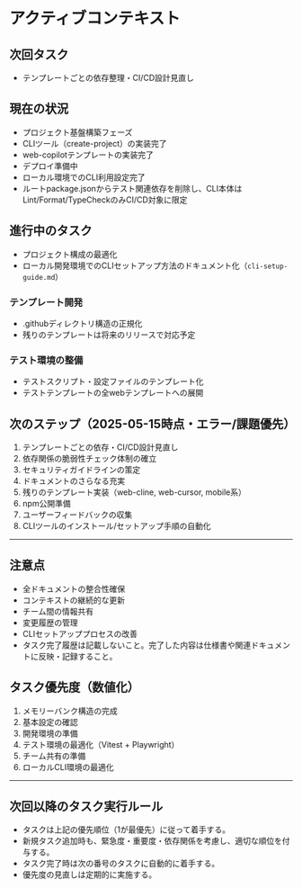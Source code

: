 # アクティブコンテキスト

## 次回タスク

* テンプレートごとの依存整理・CI/CD設計見直し

## 現在の状況

* プロジェクト基盤構築フェーズ
* CLIツール（create-project）の実装完了
* web-copilotテンプレートの実装完了
* デプロイ準備中
* ローカル環境でのCLI利用設定完了
* ルートpackage.jsonからテスト関連依存を削除し、CLI本体はLint/Format/TypeCheckのみCI/CD対象に限定

## 進行中のタスク

* プロジェクト構成の最適化
* ローカル開発環境でのCLIセットアップ方法のドキュメント化（`cli-setup-guide.md`）

### テンプレート開発

* .githubディレクトリ構造の正規化
* 残りのテンプレートは将来のリリースで対応予定

### テスト環境の整備

* テストスクリプト・設定ファイルのテンプレート化
* テストテンプレートの全webテンプレートへの展開

## 次のステップ（2025-05-15時点・エラー/課題優先）

1. テンプレートごとの依存・CI/CD設計見直し
2. 依存関係の脆弱性チェック体制の確立
3. セキュリティガイドラインの策定
4. ドキュメントのさらなる充実
5. 残りのテンプレート実装（web-cline, web-cursor, mobile系）
6. npm公開準備
7. ユーザーフィードバックの収集
8. CLIツールのインストール/セットアップ手順の自動化

---

## 注意点

* 全ドキュメントの整合性確保
* コンテキストの継続的な更新
* チーム間の情報共有
* 変更履歴の管理
* CLIセットアッププロセスの改善
* タスク完了履歴は記載しないこと。完了した内容は仕様書や関連ドキュメントに反映・記録すること。

## タスク優先度（数値化）

1. メモリーバンク構造の完成
2. 基本設定の確認
3. 開発環境の準備
4. テスト環境の最適化（Vitest + Playwright）
5. チーム共有の準備
6. ローカルCLI環境の最適化

---

## 次回以降のタスク実行ルール

* タスクは上記の優先順位（1が最優先）に従って着手する。
* 新規タスク追加時も、緊急度・重要度・依存関係を考慮し、適切な順位を付与する。
* タスク完了時は次の番号のタスクに自動的に着手する。
* 優先度の見直しは定期的に実施する。
